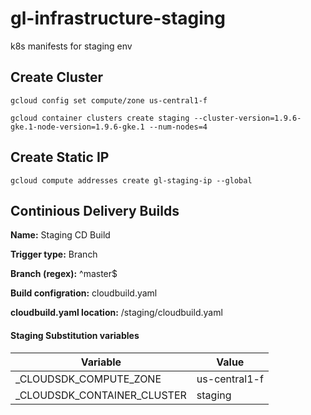 # gl-infrastructure-staging
k8s manifests for staging env

## Create Cluster

`gcloud config set compute/zone us-central1-f`

`gcloud container clusters create staging --cluster-version=1.9.6-gke.1-node-version=1.9.6-gke.1 --num-nodes=4`

## Create Static IP

`gcloud compute addresses create gl-staging-ip --global`

## Continious Delivery Builds

**Name:** Staging CD Build

**Trigger type:** Branch

**Branch (regex):** ^master$

**Build configration:** cloudbuild.yaml

**cloudbuild.yaml location:** /staging/cloudbuild.yaml

#### Staging Substitution variables

| Variable                    | Value               |
| --------------------------- | -----               |
| _CLOUDSDK_COMPUTE_ZONE      | us-central1-f       |
| _CLOUDSDK_CONTAINER_CLUSTER | staging             |

